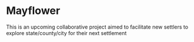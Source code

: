 # Mayflower
This is an upcoming collaborative project aimed to facilitate new settlers to explore state/county/city for their next settlement
